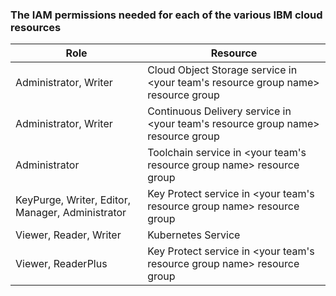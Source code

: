 ### The IAM permissions needed for each of the various IBM cloud resources

| Role | Resource |
|--|--|
|  Administrator, Writer  |  Cloud Object Storage service in <your team's resource group name> resource group  |
|  Administrator, Writer  |  Continuous Delivery service in <your team's resource group name> resource group  |
|  Administrator  |  Toolchain service in <your team's resource group name> resource group  |
|  KeyPurge, Writer, Editor, Manager, Administrator  |   Key Protect service in <your team's resource group name> resource group  |
|  Viewer, Reader, Writer  |   	Kubernetes Service  |
|  Viewer, ReaderPlus  |  Key Protect service in <your team's resource group name> resource group  |